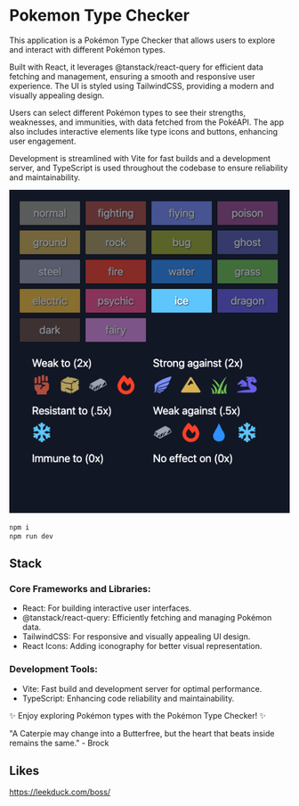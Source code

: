 # Pokemon Type Checker

This application is a Pokémon Type Checker that allows users to explore and interact with different Pokémon types.

Built with React, it leverages @tanstack/react-query for efficient data fetching and management, ensuring a smooth and responsive user experience. The UI is styled using TailwindCSS, providing a modern and visually appealing design.

Users can select different Pokémon types to see their strengths, weaknesses, and immunities, with data fetched from the PokéAPI. The app also includes interactive elements like type icons and buttons, enhancing user engagement.

Development is streamlined with Vite for fast builds and a development server, and TypeScript is used throughout the codebase to ensure reliability and maintainability.

![app log](public/app.png)

```
npm i
npm run dev
```

## Stack

### Core Frameworks and Libraries:

- React: For building interactive user interfaces.
- @tanstack/react-query: Efficiently fetching and managing Pokémon data.
- TailwindCSS: For responsive and visually appealing UI design.
- React Icons: Adding iconography for better visual representation.

### Development Tools:

- Vite: Fast build and development server for optimal performance.
- TypeScript: Enhancing code reliability and maintainability.

:sparkles: Enjoy exploring Pokémon types with the Pokémon Type Checker! :sparkles:

"A Caterpie may change into a Butterfree, but the heart that beats inside remains the same." - Brock

## Likes
https://leekduck.com/boss/
